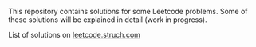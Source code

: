 This repository contains solutions for some Leetcode problems. Some of these solutions will be explained in detail (work in progress).

List of solutions on [leetcode.struch.com](https://leetcode.struch.com/)
